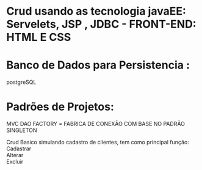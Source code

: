 # Crud usando as tecnologia javaEE: Servelets, JSP , JDBC - FRONT-END: HTML E CSS
# Banco de Dados para Persistencia : 
postgreSQL  
# Padrões de Projetos:
MVC
DAO
FACTORY = FABRICA DE CONEXÃO COM BASE NO PADRÃO SINGLETON  

Crud Basico simulando cadastro de clientes, tem como principal função:
Cadastrar  
Alterar  
Excluir  

